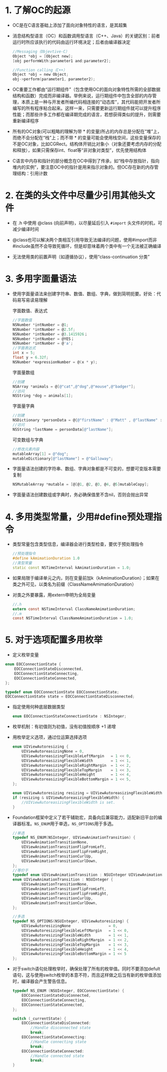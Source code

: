 # 1. 了解OC的起源

- OC是在C语言基础上添加了面向对象特性的语言，是其超集

- 消息结构型语言（OC）和函数调用型语言（C++、Java）的关键区别：前者运行时所应该执行的代码由运行环境决定；后者由编译器决定

  ```objective-c
  //Messaging（Objevtive-C）
  Object *obj = [Object new];
  [obj performWith:parameter1 and:parameter2];
  
  //Function calling（C++）
  Object *obj = new Object;
  obj->perform(parameter1, parameter2);
  ```

- OC重要工作都由“运行期组件”（包含使用OC的面向对象特性所需的全部数据结构和函数）完成而非编译器。举例来说，运行期组件中包含全部的内存管理，本质上是一种与开发者所编代码相连接的“动态库”，其代码能把开发者所编写的所有程序粘合起来。这样一来，只需要更新运行期组件就可以提升程序性能；而那些许多工作都在编译期完成的语言，若想获得类似的提升，则需要重新编译程序

- 所有的OC对象(可以粗略的理解为带 * 的变量)所占的内存总是分配在“堆”上，而绝不会分配在“栈”上；而不带 * 的变量可能会使用栈空间，这些变量保存的不是OC对象，比如CGRect。结构体开销比对象小（对象还要考虑内存的分配和释放），如果只需保存int、float等“非对象对类型”，优先使用结构体

- C语言中内存和指针的部分概念在OC中得到了传承，如“栈中存放指针，指向堆内的实例”，要注意OC中的指针是用来指示对象的。但OC存在新的内存管理结构：引用计数

  

# 2. 在类的头文件中尽量少引用其他头文件

- 在 .h 中使用 @class (向前声明)，以尽量延后引入 `#import` 头文件的时机，可减少编译时间

- @class也可以解决两个类相互引用导致无法编译的问题，使用#import而非#include虽然不会导致死循环，但是却意味着两个类中有一个无法被正确编译

- 无法使用类的前置声明（如遵循协议），使用“class-continuation 分类”

  

# 3. 多用字面量语法

- 使用字面量语法来创建字符串、数值、数组、字典，做到简明扼要。好处：代码易写易读易理解

  字面数值、表达式

  ```objective-c
  //字面数值
  NSNumber *intNumber = @1;
  NSNumber *intNumber = @2.5f;
  NSNumber *intNumber = @3.1415926；
  NSNumber *intNumber = @YES；
  NSNumber *intNumber = @'a';
  //字面表达式
  int x = 5;
  float y = 6.32f;
  NSNumber *expressionNumber = @(x * y);
  ```

  字面量数组

  ```objective-c
  //创建
  NSArray *animals = @[@"cat",@"dog",@"mouse",@"badger"];
  //访问
  NSString *dog = animals[1];
  ```

  字面量字典

  ```objective-c
  //创建
  NSDictionary *personData = @{@"firstName" : @"Matt" , @"lastName" : @"Galloway" , @"age" : @28};
  //访问
  NSString *lastName = personData[@"lastName"];
  ```

  可变数组与字典

  ```objective-c
  //修改元素内容
  mutableArray[1] = @"dog";
  mutableDictionary[@"lastName"] = @"Galloway";
  ```

- 字面量语法创建的字符串、数组、字典对象都是不可变的，想要可变版本需要复制

  ```objective-c
  NSMutableArray *mutable = [@[@1, @2, @3, @4, @5]mutableCopy];
  ```

- 字面量语法创建数组或字典时，务必确保值里不含nil，否则会抛出异常

  

# 4. 多用类型常量，少用#define预处理指令

- 类型常量包含类型信息，编译器会进行类型检查，要优于预处理指令

  ```cpp
  //预处理指令
  #define kAmimationDuration 1.0
  //类型常量
  static const NSTimeInterval kAmimationDuration = 1.0;
  ```

- 如果局限于编译单元之内，则在变量前加k（kAmimationDuration）；如果在类之外可见，以类名为前缀（ClassNameAmimationDuration）

- 对类之外要暴露，用extern申明为全局变量

  ```objectivec
  //.h
  extern const NSTimeInterval ClassNameAmimationDuration;
  //.m
  const NSTimeInterval ClassNameAmimationDuration = 1.0;
  ```

  

# 5. 对于选项配置多用枚举

  - 定义枚举变量

  ```objectivec
  enum EOCConnectionState {
      EOCConnectionStateDisconnected,
      EOCConnectionStateConnecting,
      EOCConnectionStateConnected,
  };
  
  typedef enum EOCConnectionState EOCConnectionState;
  EOCConnectionState state = EOCConnectionStateDisconnected;
  ```

  - 指定使用何种底层数据类型
  
    ```objective-c
    enum EOCConnectionStateConnectionState : NSInteger;
    ```
  
  - 枚举机制：有初值则为初值，没有初值按顺序 +1 递增
  
  - 用枚举定义选项，通过位运算选择选项
  
    ```objective-c
    enum UIViewAutoresizing {
    	UIViewAutoreasizingNone = 0,
    	UIViewAutoreasizingFlexibleLeftMargin   = 1 << 0,
    	UIViewAutoreasizingFlexibleWidth        = 1 << 1,
    	UIViewAutoreasizingFlexibleRightMargin  = 1 << 2,
    	UIViewAutoreasizingFlexibleTopMargin    = 1 << 3,
    	UIViewAutoreasizingFlexibleHeight       = 1 << 4,
    	UIViewAutoreasizingFlexibleBottomMargin = 1 << 5,
    };
    
    enum UIViewAutoresizing resizing = UIViewAutoreasizingFlexibleWidth | UIViewAutoreasizingFlexibleHeight;
    if (resizing & UIViewAutoreasizingFlexibleWidth) {
        //UIViewAutoreasizingFlexibleWidth is set.
    }
    ```
  
  - Foundation框架中定义了若干辅助宏，具备向后兼容能力，适配新旧平台的编译器标准。`NS_ENUM`用于单选，`NS_OPTIONS`用于多选。
  
    ```objectivec
    //单选
    typedef NS_ENUM(NSInteger, UIViewAnimationTransition) {
        UIViewAnimationTransitionNone,
        UIViewAnimationTransitionFlipFromLeft,
        UIViewAnimationTransitionFlipFromRight,
        UIViewAnimationTransitionCurlUp,
        UIViewAnimationTransitionCurlDown,
    };
    //等价于
    typedef enum UIViewAnimationTransition : NSUInteger UIViewAnimationTransition;
    enum UIViewAnimationTransition : NSUInteger {
        UIViewAnimationTransitionNone,
        UIViewAnimationTransitionFlipFromLeft,
        UIViewAnimationTransitionFlipFromRight,
        UIViewAnimationTransitionCurlUp,
        UIViewAnimationTransitionCurlDown,
    };
    
    //多选
    typedef NS_OPTIONS(NSUInteger, UIViewAutoresizing) {
        UIViewAutoresizingNone                 = 0,
        UIViewAutoresizingFlexibleLeftMargin   = 1 << 0,
        UIViewAutoresizingFlexibleWidth        = 1 << 1,
        UIViewAutoresizingFlexibleRightMargin  = 1 << 2,
        UIViewAutoresizingFlexibleTopMargin    = 1 << 3,
        UIViewAutoresizingFlexibleHeight       = 1 << 4,
        UIViewAutoresizingFlexibleBottomMargin = 1 << 5
    };
    ```
  
  - 对于switch语句处理枚举时，确保处理了所有的枚举值。同时不要添加defult语句，这与使用switch枚举的本意不符，而且这样做之后当有新的枚举值添加时，编译器会产生警告信息。
  
    ```objective-c
    typedef NS_ENUM (NSUInteger, EOCConnectionState) {
        EOCConnectionStateDisConnected,
        EOCConnectionStateConnecting,
        EOCConnectionStateConnected,
    };
    
    switch (_currentState) {
        EOCConnectionStateDisConnected:
            //Handle disconnected state
            break;
        EOCConnectionStateConnecting:
            //Handle connecting state
            break;
        EOCConnectionStateConnected:
            //Handle connected state
            break;
    }
    ```
  
    

